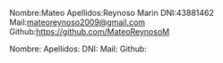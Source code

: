 Nombre:Mateo
Apellidos:Reynoso Marin
DNI:43881462
Mail:mateoreynoso2009@gmail.com
Github:https://github.com/MateoReynosoM

Nombre:
Apellidos:
DNI:
Mail:
Github: